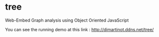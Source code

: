 # tree
Web-Embed Graph analysis using Object Oriented JavaScript

You can see the running demo at this link : <http://dimartinot.ddns.net/tree/>
